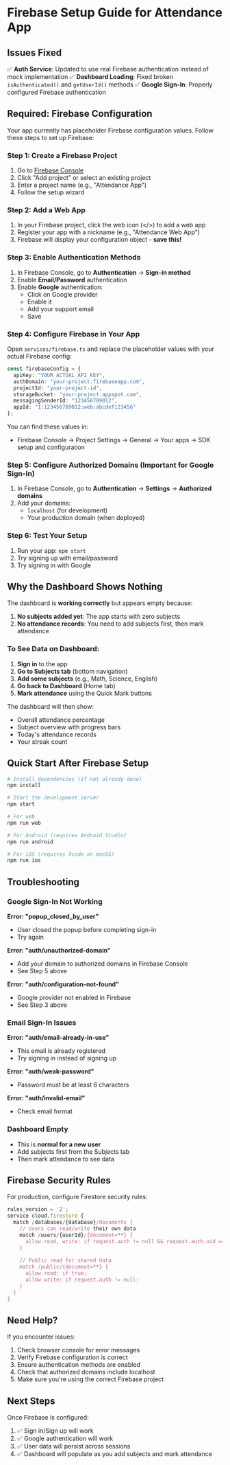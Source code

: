# Firebase Setup Guide for Attendance App

## Issues Fixed

✅ **Auth Service**: Updated to use real Firebase authentication instead of mock implementation
✅ **Dashboard Loading**: Fixed broken `isAuthenticated()` and `getUserId()` methods
✅ **Google Sign-In**: Properly configured Firebase authentication

## Required: Firebase Configuration

Your app currently has placeholder Firebase configuration values. Follow these steps to set up Firebase:

### Step 1: Create a Firebase Project

1. Go to [Firebase Console](https://console.firebase.google.com/)
2. Click "Add project" or select an existing project
3. Enter a project name (e.g., "Attendance App")
4. Follow the setup wizard

### Step 2: Add a Web App

1. In your Firebase project, click the web icon (</>) to add a web app
2. Register your app with a nickname (e.g., "Attendance Web App")
3. Firebase will display your configuration object - **save this!**

### Step 3: Enable Authentication Methods

1. In Firebase Console, go to **Authentication** → **Sign-in method**
2. Enable **Email/Password** authentication
3. Enable **Google** authentication:
   - Click on Google provider
   - Enable it
   - Add your support email
   - Save

### Step 4: Configure Firebase in Your App

Open `services/firebase.ts` and replace the placeholder values with your actual Firebase config:

```typescript
const firebaseConfig = {
  apiKey: "YOUR_ACTUAL_API_KEY",
  authDomain: "your-project.firebaseapp.com",
  projectId: "your-project-id",
  storageBucket: "your-project.appspot.com",
  messagingSenderId: "123456789012",
  appId: "1:123456789012:web:abcdef123456"
};
```

You can find these values in:
- Firebase Console → Project Settings → General → Your apps → SDK setup and configuration

### Step 5: Configure Authorized Domains (Important for Google Sign-In)

1. In Firebase Console, go to **Authentication** → **Settings** → **Authorized domains**
2. Add your domains:
   - `localhost` (for development)
   - Your production domain (when deployed)

### Step 6: Test Your Setup

1. Run your app: `npm start`
2. Try signing up with email/password
3. Try signing in with Google

## Why the Dashboard Shows Nothing

The dashboard is **working correctly** but appears empty because:

1. **No subjects added yet**: The app starts with zero subjects
2. **No attendance records**: You need to add subjects first, then mark attendance

### To See Data on Dashboard:

1. **Sign in** to the app
2. **Go to Subjects tab** (bottom navigation)
3. **Add some subjects** (e.g., Math, Science, English)
4. **Go back to Dashboard** (Home tab)
5. **Mark attendance** using the Quick Mark buttons

The dashboard will then show:
- Overall attendance percentage
- Subject overview with progress bars
- Today's attendance records
- Your streak count

## Quick Start After Firebase Setup

```bash
# Install dependencies (if not already done)
npm install

# Start the development server
npm start

# For web
npm run web

# For Android (requires Android Studio)
npm run android

# For iOS (requires Xcode on macOS)
npm run ios
```

## Troubleshooting

### Google Sign-In Not Working

**Error: "popup_closed_by_user"**
- User closed the popup before completing sign-in
- Try again

**Error: "auth/unauthorized-domain"**
- Add your domain to authorized domains in Firebase Console
- See Step 5 above

**Error: "auth/configuration-not-found"**
- Google provider not enabled in Firebase
- See Step 3 above

### Email Sign-In Issues

**Error: "auth/email-already-in-use"**
- This email is already registered
- Try signing in instead of signing up

**Error: "auth/weak-password"**
- Password must be at least 6 characters

**Error: "auth/invalid-email"**
- Check email format

### Dashboard Empty

- This is **normal for a new user**
- Add subjects first from the Subjects tab
- Then mark attendance to see data

## Firebase Security Rules

For production, configure Firestore security rules:

```javascript
rules_version = '2';
service cloud.firestore {
  match /databases/{database}/documents {
    // Users can read/write their own data
    match /users/{userId}/{document=**} {
      allow read, write: if request.auth != null && request.auth.uid == userId;
    }
    
    // Public read for shared data
    match /public/{document=**} {
      allow read: if true;
      allow write: if request.auth != null;
    }
  }
}
```

## Need Help?

If you encounter issues:

1. Check browser console for error messages
2. Verify Firebase configuration is correct
3. Ensure authentication methods are enabled
4. Check that authorized domains include localhost
5. Make sure you're using the correct Firebase project

## Next Steps

Once Firebase is configured:

1. ✅ Sign in/Sign up will work
2. ✅ Google authentication will work
3. ✅ User data will persist across sessions
4. ✅ Dashboard will populate as you add subjects and mark attendance
